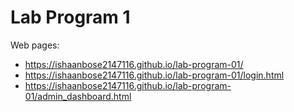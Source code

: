 # Lab Program 1
Web pages:
* https://ishaanbose2147116.github.io/lab-program-01/
* https://ishaanbose2147116.github.io/lab-program-01/login.html
* https://ishaanbose2147116.github.io/lab-program-01/admin_dashboard.html